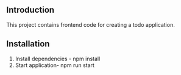 ## Introduction

This project contains frontend code for creating a todo application.

## Installation
1. Install dependencies - npm install
2. Start application- npm run start

